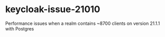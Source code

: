# keycloak-issue-21010
Performance issues when a realm contains ~8700 clients on version 21.1.1 with Postgres
